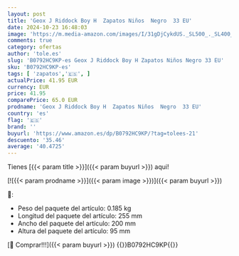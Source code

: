 ```yaml
---
layout: post
title: 'Geox J Riddock Boy H  Zapatos Niños  Negro  33 EU'
date: 2024-10-23 16:48:03
image: 'https://m.media-amazon.com/images/I/31gDjCykdUS._SL500_._SL400_.jpg'
comments: true
category: ofertas
author: 'tole.es'
slug: 'B0792HC9KP-es Geox J Riddock Boy H Zapatos Niños Negro 33 EU'
sku: 'B0792HC9KP-es'
tags: [ 'zapatos','🇪🇸', ]
actualPrice: 41.95 EUR
currency: EUR
price: 41.95
comparePrice: 65.0 EUR
prodname: 'Geox J Riddock Boy H  Zapatos Niños  Negro  33 EU'
country: 'es'
flag: '🇪🇸'
brand: ''
buyurl: 'https://www.amazon.es/dp/B0792HC9KP/?tag=tolees-21'
descuento: '35.46'
average: '40.4725'
---
```


Tienes [{{< param title >}}]({{< param buyurl >}}) aqui!

[![{{< param prodname >}}]({{< param image >}})]({{< param buyurl >}})

🔎:

- Peso del paquete del artículo: 0.185 kg
- Longitud del paquete del artículo: 255 mm
- Ancho del paquete del artículo: 200 mm
- Altura del paquete del artículo: 95 mm

[🛒 Comprar!!!]({{< param buyurl >}})
{{<world>}}B0792HC9KP{{</world>}}
